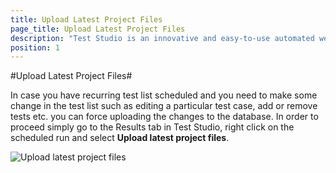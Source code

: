 ```yaml
---
title: Upload Latest Project Files
page_title: Upload Latest Project Files
description: "Test Studio is an innovative and easy-to-use automated web, WPF and load testing solution. Test Studio tests support essential technologies like ASP.NET AJAX, Silverlight, PHP and MVC. HTML5, Testing framework, functional testing, performance testing, load testing, exploratory testing, manual testing."
position: 1
---
```

#Upload Latest Project Files#

In case you have recurring test list scheduled and you need to make some change in the test list such as editing a particular test case, add or remove tests etc. you can force uploading the changes to the database. In order to proceed simply go to the Results tab in Test Studio, right click on the scheduled run and select **Upload latest project files**.

![Upload latest project files][1]

[1]: /img/knowledge-base/scheduling-kb/upload-latest-files/fig1.png